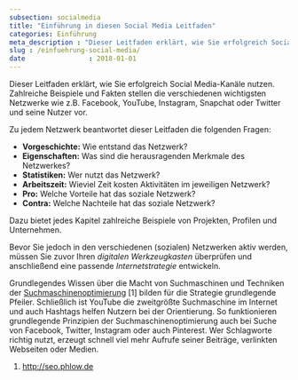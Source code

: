```yaml
---
subsection: socialmedia
title: "Einführung in diesen Social Media Leitfaden"
categories: Einführung
meta_description : "Dieser Leitfaden erklärt, wie Sie erfolgreich Social Media-Kanäle nutzen. Zahlreiche Beispiele und Fakten stellen die verschiedenen wichtigsten Netzwerke vor."
slug : /einfuehrung-social-media/
date                : 2018-01-01
---
```

Dieser Leitfaden erklärt, wie Sie erfolgreich Social Media-Kanäle
nutzen. Zahlreiche Beispiele und Fakten stellen die verschiedenen
wichtigsten Netzwerke wie z.B. Facebook, YouTube, Instagram, Snapchat
oder Twitter und seine Nutzer vor.
<!-- readmore -->

Zu jedem Netzwerk beantwortet dieser Leitfaden die folgenden Fragen:

  - **Vorgeschichte:** Wie entstand das Netzwerk?
  - **Eigenschaften:** Was sind die herausragenden Merkmale des
    Netzwerkes?
  - **Statistiken:** Wer nutzt das Netzwerk?
  - **Arbeitszeit:** Wieviel Zeit kosten Aktivitäten im jeweiligen
    Netzwerk?
  - **Pro:** Welche Vorteile hat das soziale Netzwerk?
  - **Contra:** Welche Nachteile hat das soziale Netzwerk?

Dazu bietet jedes Kapitel zahlreiche Beispiele von Projekten, Profilen
und Unternehmen.

Bevor Sie jedoch in den verschiedenen (sozialen) Netzwerken aktiv
werden, müssen Sie zuvor Ihren *digitalen Werkzeugkasten* überprüfen und
anschließend eine passende *Internetstrategie* entwickeln.

Grundlegendes Wissen über die Macht von Suchmaschinen und Techniken der
[Suchmaschinenoptimierung](http://seo.phlow.de) \[1\] bilden für die
Strategie grundlegende Pfeiler. Schließlich ist YouTube die zweitgrößte
Suchmaschine im Internet und auch Hashtags helfen Nutzern bei der
Orientierung. So funktionieren grundlegende Prinzipien der
Suchmaschinenoptimierung auch bei Suche von Facebook, Twitter, Instagram
oder auch Pinterest. Wer Schlagworte richtig nutzt, erzeugt schnell viel
mehr Aufrufe seiner Beiträge, verlinkten Webseiten oder Medien.

1.  <http://seo.phlow.de>
